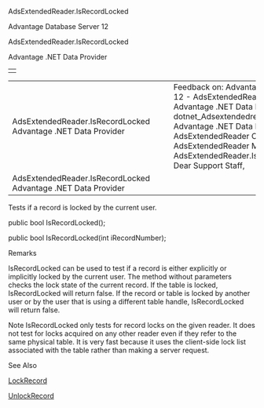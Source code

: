 AdsExtendedReader.IsRecordLocked




Advantage Database Server 12  

AdsExtendedReader.IsRecordLocked

Advantage .NET Data Provider

|  |
| --- |
|  |

|  |  |  |  |  |
| --- | --- | --- | --- | --- |
| AdsExtendedReader.IsRecordLocked  Advantage .NET Data Provider |  |  | Feedback on: Advantage Database Server 12 - AdsExtendedReader.IsRecordLocked Advantage .NET Data Provider dotnet\_Adsextendedreader\_isrecordlocked Advantage .NET Data Provider > AdsExtendedReader Class > AdsExtendedReader Methods > AdsExtendedReader.IsRecordLocked / Dear Support Staff, |  |
| AdsExtendedReader.IsRecordLocked  Advantage .NET Data Provider |  |  |  |  |

Tests if a record is locked by the current user.

public bool IsRecordLocked();

public bool IsRecordLocked(int iRecordNumber);

Remarks

IsRecordLocked can be used to test if a record is either explicitly or implicitly locked by the current user. The method without parameters checks the lock state of the current record. If the table is locked, IsRecordLocked will return false. If the record or table is locked by another user or by the user that is using a different table handle, IsRecordLocked will return false.

Note IsRecordLocked only tests for record locks on the given reader. It does not test for locks acquired on any other reader even if they refer to the same physical table. It is very fast because it uses the client-side lock list associated with the table rather than making a server request.

See Also

[LockRecord](dotnet_adsextendedreader_lockrecord.htm)

[UnlockRecord](dotnet_adsextendedreader_unlockrecord.htm)